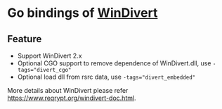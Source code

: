 # Go bindings of [WinDivert](https://github.com/basil00/Divert)

## Feature

+ Support WinDivert 2.x
+ Optional CGO support to remove dependence of WinDivert.dll, use `-tags="divert_cgo"`
+ Optional load dll from rsrc data, use `-tags="divert_embedded"`

More details about WinDivert please refer https://www.reqrypt.org/windivert-doc.html.
